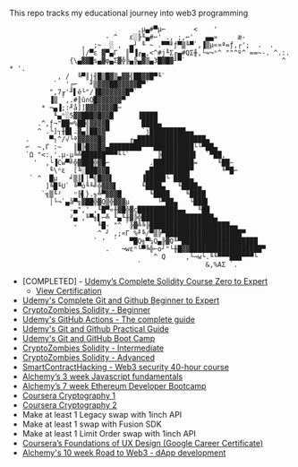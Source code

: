 
This repo tracks my educational journey into web3 programming</font>
   

                                    ,µ▄#▀µ⌐       <    '
                            - ^   ε░╠╙▄#⌐' ., ;,⌐'   ▄▄»     æ-
                      ,  ;~  ░ ,  ▄┘ ╙ ~ .▀▀╜ƒ▀▒╙▀`,▐▒µ«≈ª=ƒ,┌';  .  .
                      │/▀ε ▓▀▄Γ  ║▀▐╓▄,<^#j╙Σ╓▄#QΣ╫,└≈¬ⁿ^ ""^º^ ==~-. ^.:. 
                   {\▄▓▓█s▄▓φ▄Σ▓╬╠▄╠▄▓▒▄3█▓█▓╜▀`                        ^ * '.  
                , /  ╚▀║j╢█▒█▓▒▄▓▓╣██▓▓█▀╙`
               `  '┌⌐   ╜▒▓▓▓██▓▓▓▓▓█▀`
              ",7╓'╜▌ê└"/▐█▓▓▓▓▓▓█▀`
              ▐▒ `,.#║û∩Q█▓▓▓▓▓▓▀
            * ¬▄▐;:╜å]]▓▓▓▓▓▓▓█─
               ╙▄ⁿ░5▓▓███▓█▓▓█      ▐████
           .^,ƒ¬"██═%██╣▓▓▓▓█        ████▄
           ^ .└]┐╫█▌.▓▄║██▓▓▀        `j█████████▄▄
        .     ▀┐^/√└ª▓▓▓▓▓█▓      ╓▄█████████████████▄
        ⌐  ~,Γ :~   ║█╠█▓▓█▓▄████████▀▀▀██████████└└▀██▄
        `Ω "<:,'.µ-µ╚╩██████▀▀▀╙└`       ╠████████▌  `▀██,
          '  ,└▐Cw▀╝╬▓███╬▓█⌐          .██████████=     ╙██~
              ╙\ⁿε  [╚░███▓▓█         ▄██████████▀       ╙▀█⌐
         ` ^  █µ   ╛▒║▌│▀╣█▓▓▌       ▐█████└ ████▄
             ]╚█╙U` ╚▀ó╙╙╝╬▓▓▓▌      ╙████▄   ╙████▄
            `╗▒╙²   ⁿ╠▌}.╖╩▀▓▓▓█       ╙████    ╙████
              │└¬`▄å▀╗▓██╬▓Q▒╬▓▓▓µ       └▀██▄   └███▌
                   -▄",' ,╙█▀«╫▓█╬▓ç██████████▄▄   ╙██
                   ²▄ ,╙▀╗▌⌐╩ ╙▄╙╫▓╠╬██████████████████▄
                    -     ╙█- "^ `╠▓╩╚╠████████████████████▄▄
                          ^ ┘ ,;«Γ %╜╚/▀▒╠▀███████████████████▀
                         ` '  `   ▀█Q╗▀¼Q▄╠▓Q╙▀███████████████████
                            .   ¬wεⁿ└▀╚╬⌐o┘"└╫█▓▓██████████████████▀
                                        ^ Q     ,└¬w└.╙╙▀▀▀███▀▀▀└
                                    `                &,%AΣ `.                   
                                    

- [COMPLETED] - [Udemy’s Complete Solidity Course Zero to Expert](https://www.udemy.com/course/the-complete-solidity-course-blockchain-zero-to-expert)
  - [View Certification](https://www.udemy.com/certificate/UC-779b0f8a-c834-4e2c-aefc-3dcaae00a208/)
- [Udemy's Complete Git and Github Beginner to Expert](https://www.udemy.com/course/complete-git-and-github-beginner-to-expert/?utm_source=adwords&utm_medium=udemyads&utm_campaign=DSA_Catchall_la.EN_cc.US&utm_content=deal4584&utm_term=_._ag_95911180068_._ad_532194018659_._kw__._de_c_._dm__._pl__._ti_dsa-406594358574_._li_9029652_._pd__._&matchtype=)
- [CryptoZombies Solidity - Beginner](https://cryptozombies.io/en/course/)
- [Udemy's GitHub Actions - The complete guide](https://www.udemy.com/course/github-actions-the-complete-guide/)
- [Udemy's Git and Github Practical Guide](https://www.udemy.com/course/git-github-practical-guide/)
- [Udemy's Git and GitHub Boot Camp](https://www.udemy.com/course/git-and-github-bootcamp/)
- [CryptoZombies Solidity - Intermediate](https://cryptozombies.io/en/course/)	
- [CryptoZombies Solidity - Advanced](https://cryptozombies.io/en/course/)
- [SmartContractHacking - Web3 security 40-hour course](https://smartcontractshacking.com/?referral=owen)
- [Alchemy’s 3 week Javascript fundamentals](https://university.alchemy.com/js)
- [Alchemy’s 7 week Ethereum Developer Bootcamp](https://university.alchemy.com/ethereum)
- [Coursera Cryptography 1](https://www.coursera.org/learn/crypto?action=enroll)
- [Coursera Cryptography 2](https://www.coursera.org/learn/crypto2)
- Make at least 1 Legacy swap with 1inch API	
- Make at least 1 swap with Fusion SDK	
- Make at least 1 Limit Order swap with 1inch API
- [Coursera’s Foundations of UX Design (Google Career Certificate)](https://www.coursera.org/learn/foundations-user-experience-design)
- [Alchemy's 10 week Road to Web3 - dApp development](https://docs.alchemy.com/docs/welcome-to-the-road-to-web3)



